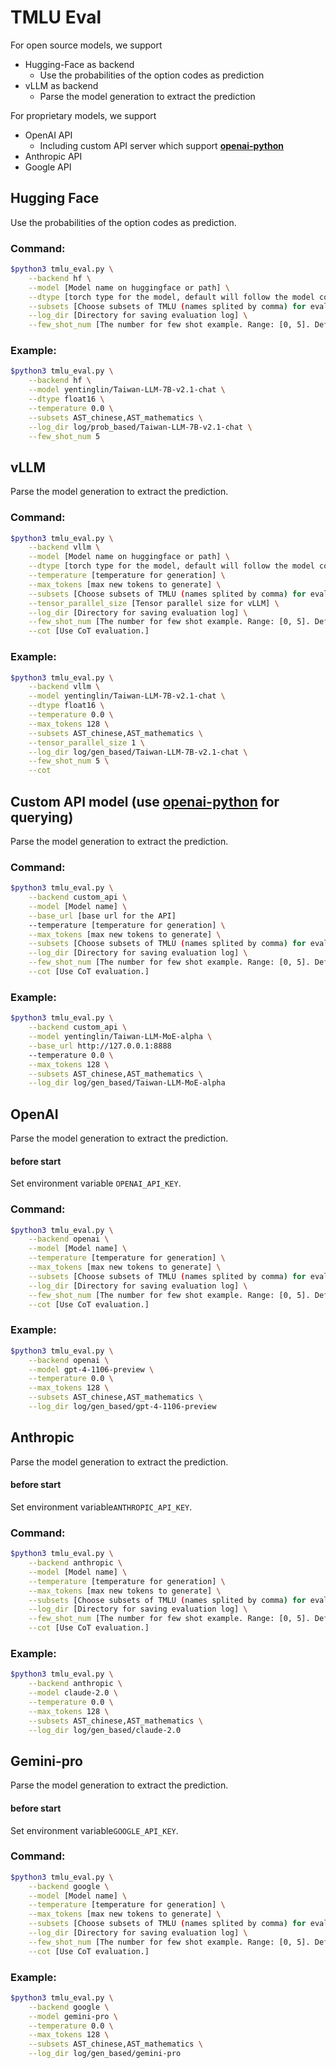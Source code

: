# TMLU Eval

For open source models, we support

* Hugging-Face as backend
  * Use the probabilities of the option codes as prediction
* vLLM as backend
  * Parse the model generation to extract the prediction

For proprietary models, we support

* OpenAI API
  * Including custom API server which support **[openai-python](https://github.com/openai/openai-python)**
* Anthropic API
* Google API

## Hugging Face

Use the probabilities of the option codes as prediction.

### Command:

```bash
$python3 tmlu_eval.py \
	--backend hf \
	--model [Model name on huggingface or path] \
	--dtype [torch type for the model, default will follow the model config] \
	--subsets [Choose subsets of TMLU (names splited by comma) for evalutaion. Default is 'ALL'] \
	--log_dir [Directory for saving evaluation log] \
	--few_shot_num [The number for few shot example. Range: [0, 5]. Default is 5.]
```

### Example:

```bash
$python3 tmlu_eval.py \
	--backend hf \
	--model yentinglin/Taiwan-LLM-7B-v2.1-chat \
	--dtype float16 \
	--temperature 0.0 \
	--subsets AST_chinese,AST_mathematics \
	--log_dir log/prob_based/Taiwan-LLM-7B-v2.1-chat \
	--few_shot_num 5
```

## vLLM

Parse the model generation to extract the prediction.

### Command:

```bash
$python3 tmlu_eval.py \
	--backend vllm \
	--model [Model name on huggingface or path] \
	--dtype [torch type for the model, default will follow the model config] \
	--temperature [temperature for generation] \
	--max_tokens [max new tokens to generate] \
	--subsets [Choose subsets of TMLU (names splited by comma) for evalutaion. Default is 'ALL']  \
	--tensor_parallel_size [Tensor parallel size for vLLM] \
	--log_dir [Directory for saving evaluation log] \
	--few_shot_num [The number for few shot example. Range: [0, 5]. Default is 5.] \
	--cot [Use CoT evaluation.]
```

### Example:

```bash
$python3 tmlu_eval.py \
	--backend vllm \
	--model yentinglin/Taiwan-LLM-7B-v2.1-chat \
	--dtype float16 \
	--temperature 0.0 \
	--max_tokens 128 \
	--subsets AST_chinese,AST_mathematics \
	--tensor_parallel_size 1 \
	--log_dir log/gen_based/Taiwan-LLM-7B-v2.1-chat \
	--few_shot_num 5 \
	--cot
```

## Custom API model (use **[openai-python](https://github.com/openai/openai-python)** for querying)

Parse the model generation to extract the prediction.

### Command:

```bash
$python3 tmlu_eval.py \
	--backend custom_api \
	--model [Model name] \
	--base_url [base url for the API]
	--temperature [temperature for generation] \
	--max_tokens [max new tokens to generate] \
	--subsets [Choose subsets of TMLU (names splited by comma) for evalutaion. Default is 'ALL'] \
	--log_dir [Directory for saving evaluation log] \
	--few_shot_num [The number for few shot example. Range: [0, 5]. Default is 5.] \
	--cot [Use CoT evaluation.]
```

### Example:

```bash
$python3 tmlu_eval.py \
	--backend custom_api \
	--model yentinglin/Taiwan-LLM-MoE-alpha \
	--base_url http://127.0.0.1:8888
	--temperature 0.0 \
	--max_tokens 128 \
	--subsets AST_chinese,AST_mathematics \
	--log_dir log/gen_based/Taiwan-LLM-MoE-alpha
```

## OpenAI

Parse the model generation to extract the prediction.

#### before start

Set environment variable `OPENAI_API_KEY`.

### Command:

```bash
$python3 tmlu_eval.py \
	--backend openai \
	--model [Model name] \
	--temperature [temperature for generation] \
	--max_tokens [max new tokens to generate] \
	--subsets [Choose subsets of TMLU (names splited by comma) for evalutaion. Default is 'ALL'] \
	--log_dir [Directory for saving evaluation log] \
	--few_shot_num [The number for few shot example. Range: [0, 5]. Default is 5.] \
	--cot [Use CoT evaluation.]
```

### Example:

```bash
$python3 tmlu_eval.py \
	--backend openai \
	--model gpt-4-1106-preview \
	--temperature 0.0 \
	--max_tokens 128 \
	--subsets AST_chinese,AST_mathematics \
	--log_dir log/gen_based/gpt-4-1106-preview
```

## Anthropic

Parse the model generation to extract the prediction.

#### before start

Set environment variable`ANTHROPIC_API_KEY`.

### Command:

```bash
$python3 tmlu_eval.py \
	--backend anthropic \
	--model [Model name] \
	--temperature [temperature for generation] \
	--max_tokens [max new tokens to generate] \
	--subsets [Choose subsets of TMLU (names splited by comma) for evalutaion. Default is 'ALL'] \
	--log_dir [Directory for saving evaluation log] \
	--few_shot_num [The number for few shot example. Range: [0, 5]. Default is 5.] \
	--cot [Use CoT evaluation.]
```

### Example:

```bash
$python3 tmlu_eval.py \
	--backend anthropic \
	--model claude-2.0 \
	--temperature 0.0 \
	--max_tokens 128 \
	--subsets AST_chinese,AST_mathematics \
	--log_dir log/gen_based/claude-2.0
```

## Gemini-pro

Parse the model generation to extract the prediction.

#### before start

Set environment variable`GOOGLE_API_KEY`.

### Command:

```bash
$python3 tmlu_eval.py \
	--backend google \
	--model [Model name] \
	--temperature [temperature for generation] \
	--max_tokens [max new tokens to generate] \
	--subsets [Choose subsets of TMLU (names splited by comma) for evalutaion. Default is 'ALL'] \
	--log_dir [Directory for saving evaluation log] \
	--few_shot_num [The number for few shot example. Range: [0, 5]. Default is 5.] \
	--cot [Use CoT evaluation.]
```

### Example:

```bash
$python3 tmlu_eval.py \
	--backend google \
	--model gemini-pro \
	--temperature 0.0 \
	--max_tokens 128 \
	--subsets AST_chinese,AST_mathematics \
	--log_dir log/gen_based/gemini-pro
```
